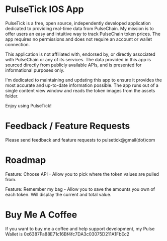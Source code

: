 # PulseTick IOS App
PulseTick is a free, open source, independently developed application dedicated to providing real-time data from PulseChain. My mission is to offer users an easy and intuitive way to track PulseChain token prices. The app requires no permissions and does not require an account or wallet connection. 

This application is not affiliated with, endorsed by, or directly associated with PulseChain or any of its services. The data provided in this app is sourced directly from publicly available APIs, and is presented for informational purposes only.

I'm dedicated to maintaining and updating this app to ensure it provides the most accurate and up-to-date information possible. The app runs out of a single content view window and reads the token images from the assets folder.

Enjoy using PulseTick!

# Feedback / Feature Requests
Please send feedback and feature requests to pulsetick@gmail(dot)com


# Roadmap
Feature: Choose API - Allow you to pick where the token values are pulled from.

Feature: Remember my bag - Allow you to save the amounts you own of each token. Will display the current and total value.

# Buy Me A Coffee
If you want to buy me a coffee and help support development, my Pulse Wallet is 0x6387Fa88E71c16Bf4fc7DA3c03075D211A1FbEc2

